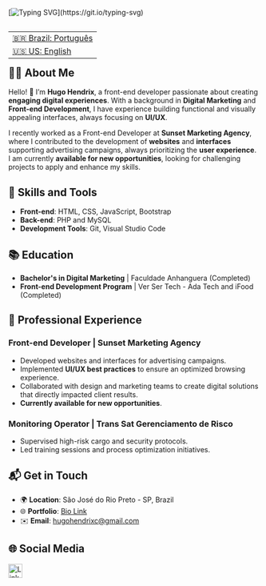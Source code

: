 
[![Typing SVG](https://readme-typing-svg.demolab.com?font=Fira+Code&pause=1000&color=F7B027&random=false&width=435&lines=Hello!+%F0%9F%91%8B+My+name+is+Hugo+Hendrix...;I+am+a+front-end+developer.)](https://git.io/typing-svg)

<table align="right">
 <tr>
   <td><a href="https://github.com/HugoHendrix/hugohendrix/blob/main/README.md">🇧🇷 Brazil: Português</a></td>
 </tr> 
 <tr>
   <td><a href="https://github.com/HugoHendrix/hugohendrix/blob/main/README-en.md">🇺🇸 US: English</a></td>
 </tr>
</table>

## 👨‍💻 **About Me**
Hello! 👋 I’m **Hugo Hendrix**, a front-end developer passionate about creating **engaging digital experiences**. With a background in **Digital Marketing** and **Front-end Development**, I have experience building functional and visually appealing interfaces, always focusing on **UI/UX**.

I recently worked as a Front-end Developer at **Sunset Marketing Agency**, where I contributed to the development of **websites** and **interfaces** supporting advertising campaigns, always prioritizing the **user experience**. I am currently **available for new opportunities**, looking for challenging projects to apply and enhance my skills.

## 🚀 **Skills and Tools**
- **Front-end**: HTML, CSS, JavaScript, Bootstrap
- **Back-end**: PHP and MySQL
- **Development Tools**: Git, Visual Studio Code

## 📚 **Education**
- **Bachelor's in Digital Marketing** | Faculdade Anhanguera (Completed)
- **Front-end Development Program** | Ver Ser Tech - Ada Tech and iFood (Completed)

## 💼 **Professional Experience**
### **Front-end Developer | Sunset Marketing Agency**
- Developed websites and interfaces for advertising campaigns.
- Implemented **UI/UX best practices** to ensure an optimized browsing experience.
- Collaborated with design and marketing teams to create digital solutions that directly impacted client results.
- **Currently available for new opportunities**.

### **Monitoring Operator | Trans Sat Gerenciamento de Risco**
- Supervised high-risk cargo and security protocols.
- Led training sessions and process optimization initiatives.

## 📬 **Get in Touch**
- 🌍 **Location**: São José do Rio Preto - SP, Brazil
- 🌐 **Portfolio**: [Bio Link](http://bio.link/hugohendrix)
- ✉️ **Email**: [hugohendrixc@gmail.com](mailto:hugohendrixc@gmail.com)

## 🌐 **Social Media**
<a href="https://www.linkedin.com/in/hugohendrix" target="_blank">
  <img src="https://raw.githubusercontent.com/danielcranney/readme-generator/main/public/icons/socials/linkedin.svg" width="28" height="28" alt="LinkedIn" />
</a>

